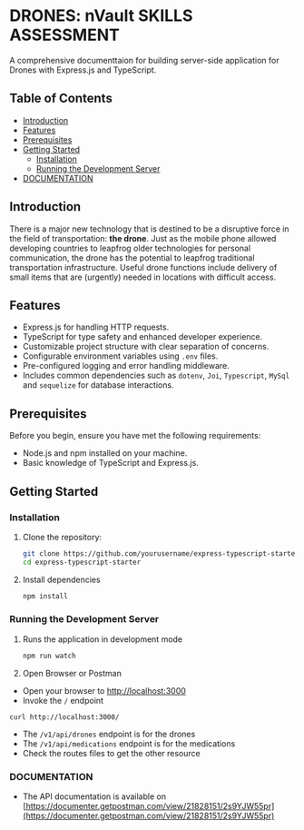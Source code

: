# DRONES: nVault SKILLS ASSESSMENT

A comprehensive documenttaion for building server-side application for Drones with Express.js and TypeScript.

## Table of Contents

- [Introduction](#introduction)
- [Features](#features)
- [Prerequisites](#prerequisites)
- [Getting Started](#getting-started)
  - [Installation](#installation)
  - [Running the Development Server](#running-the-development-server)
- [DOCUMENTATION](#documentation)
  



## Introduction

There is a major new technology that is destined to be a disruptive force in the field of
transportation: **the drone**. Just as the mobile phone allowed developing countries to leapfrog
older technologies for personal communication, the drone has the potential to leapfrog
traditional transportation infrastructure.
Useful drone functions include delivery of small items that are (urgently) needed in locations
with difficult access.

## Features

- Express.js for handling HTTP requests.
- TypeScript for type safety and enhanced developer experience.
- Customizable project structure with clear separation of concerns.
- Configurable environment variables using `.env` files.
- Pre-configured logging and error handling middleware.
- Includes common dependencies such as `dotenv`, `Joi`, `Typescript`, `MySql` and `sequelize` for database interactions.

## Prerequisites

Before you begin, ensure you have met the following requirements:

- Node.js and npm installed on your machine.
- Basic knowledge of TypeScript and Express.js.

## Getting Started

### Installation

1. Clone the repository:

   ```bash
   git clone https://github.com/yourusername/express-typescript-starter.git
   cd express-typescript-starter
   
2. Install dependencies
   ```bash
   npm install


### Running the Development Server

1. Runs the application in development mode

   ```bash
   npm run watch

2. Open Browser or Postman

  * Open your browser to [http://localhost:3000](http://localhost:3000)
  * Invoke the `/` endpoint
  ```shell
  curl http://localhost:3000/
  ```

  * The `/v1/api/drones` endpoint is for the drones
  * The `/v1/api/medications` endpoint is for the medications
  * Check the routes files to get the other resource

### DOCUMENTATION

  * The API documentation is available on [https://documenter.getpostman.com/view/21828151/2s9YJW55pr](https://documenter.getpostman.com/view/21828151/2s9YJW55pr)
